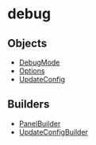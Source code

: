 # debug

## Objects

 * <span class="badge object-type-enum"></span> [DebugMode](./object-DebugMode.md)
 * <span class="badge object-type-interface"></span> [Options](./object-Options.md)
 * <span class="badge object-type-interface"></span> [UpdateConfig](./object-UpdateConfig.md)
## Builders

 * <span class="badge builder"></span> [PanelBuilder](./builder-PanelBuilder.md)
 * <span class="badge builder"></span> [UpdateConfigBuilder](./builder-UpdateConfigBuilder.md)
